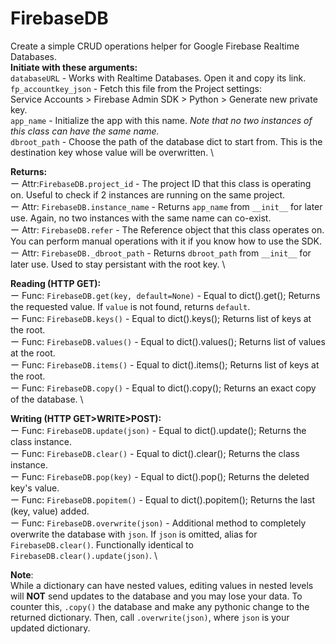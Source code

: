 # FirebaseDB
Create a simple CRUD operations helper for Google Firebase Realtime Databases. \
**Initiate with these arguments:** \
`databaseURL` - Works with Realtime Databases. Open it and copy its link. \
`fp_accountkey_json` - Fetch this file from the Project settings: \
    Service Accounts > Firebase Admin SDK > Python > Generate new private key. \
`app_name` - Initialize the app with this name. *Note that no two instances of this class can have the same name.* \
`dbroot_path` - Choose the path of the database dict to start from. This is the destination key whose value will be overwritten. \

**Returns:** \
ー Attr:`FirebaseDB.project_id` - The project ID that this class is operating on. Useful to check if 2 instances are running on the same project. \
ー Attr: `FirebaseDB.instance_name` - Returns `app_name` from `__init__` for later use. Again, no two instances with the same name can co-exist. \
ー Attr: `FirebaseDB.refer` - The Reference object that this class operates on. You can perform manual operations with it if you know how to use the SDK. \
ー Attr: `FirebaseDB._dbroot_path` - Returns `dbroot_path` from `__init__` for later use. Used to stay persistant with the root key. \

**Reading (HTTP GET):** \
ー Func: `FirebaseDB.get(key, default=None)` - Equal to dict().get(); Returns the requested value. If `value` is not found, returns `default`. \
ー Func: `FirebaseDB.keys()` - Equal to dict().keys(); Returns list of keys at the root. \
ー Func: `FirebaseDB.values()` - Equal to dict().values(); Returns list of values at the root. \
ー Func: `FirebaseDB.items()` - Equal to dict().items(); Returns list of keys at the root. \
ー Func: `FirebaseDB.copy()` - Equal to dict().copy(); Returns an exact copy of the database. \

**Writing (HTTP GET>WRITE>POST):** \
ー Func: `FirebaseDB.update(json)` - Equal to dict().update(); Returns the class instance. \
ー Func: `FirebaseDB.clear()` - Equal to dict().clear(); Returns the class instance. \
ー Func: `FirebaseDB.pop(key)` - Equal to dict().pop(); Returns the deleted key's value. \
ー Func: `FirebaseDB.popitem()` - Equal to dict().popitem(); Returns the last (key, value) added. \
ー Func: `FirebaseDB.overwrite(json)` - Additional method to completely overwrite the database with `json`. 
    If `json` is omitted, alias for `FirebaseDB.clear()`.
    Functionally identical to `FirebaseDB.clear().update(json)`. \

**Note**: \
While a dictionary can have nested values, editing values in nested levels will **NOT** 
    send updates to the database and you may lose your data. To counter this, `.copy()` the database and 
    make any pythonic change to the returned dictionary. Then, call `.overwrite(json)`, where `json` is your
    updated dictionary.
